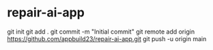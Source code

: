 # repair-ai-app
git init
git add .
git commit -m "Initial commit"
git remote add origin https://github.com/appbuild23/repair-ai-app.git
git push -u origin main
